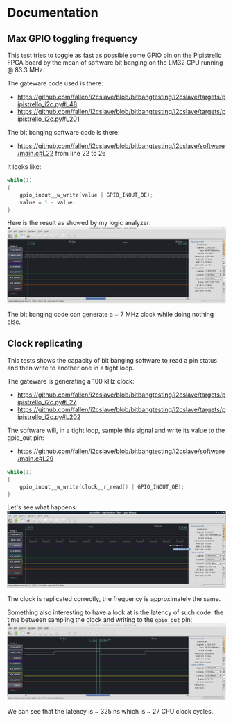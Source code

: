 # Documentation #

## Max GPIO toggling frequency ##

This test tries to toggle as fast as possible some GPIO pin on the Pipistrello FPGA board by the mean of software bit banging on the LM32 CPU
running @ 83.3 MHz.

The gateware code used is there: 
* https://github.com/fallen/i2cslave/blob/bitbangtesting/i2cslave/targets/pipistrello_i2c.py#L48
* https://github.com/fallen/i2cslave/blob/bitbangtesting/i2cslave/targets/pipistrello_i2c.py#L201

The bit banging software code is there:
* https://github.com/fallen/i2cslave/blob/bitbangtesting/i2cslave/software/main.c#L22 from line 22 to 26

It looks like:
```C
while(1)
{
    gpio_inout__w_write(value | GPIO_INOUT_OE);
    value = 1 - value;
}
```

Here is the result as showed by my logic analyzer:
![GPIO bit banging by the LM32](screenshots/gpio_out_clock_bitbang.png)

The bit banging code can generate a ~ 7 MHz clock while doing nothing else.

## Clock replicating ##

This tests shows the capacity of bit banging software to read a pin status and then write to another one in a tight loop.

The gateware is generating a 100 kHz clock: 
* https://github.com/fallen/i2cslave/blob/bitbangtesting/i2cslave/targets/pipistrello_i2c.py#L27
* https://github.com/fallen/i2cslave/blob/bitbangtesting/i2cslave/targets/pipistrello_i2c.py#L202

The software will, in a tight loop, sample this signal and write its value to the gpio_out pin:
* https://github.com/fallen/i2cslave/blob/bitbangtesting/i2cslave/software/main.c#L29

```C
while(1)
{
    gpio_inout__w_write(clock__r_read() | GPIO_INOUT_OE);
}
```

Let's see what happens:
![100 kHz clock replicating](https://github.com/fallen/i2cslave/blob/bitbangtesting/screenshots/clock_replication_bitbang_frequency.png)

The clock is replicated correctly, the frequency is approximately the same.

Something also interesting to have a look at is the latency of such code: the time between sampling the clock and writing to the `gpio_out` pin:
![100 kHz clock replicating : latency](https://github.com/fallen/i2cslave/blob/bitbangtesting/screenshots/clock_replication_bitbang_latency.png)

We can see that the latency is ~ 325 ns which is ~ 27 CPU clock cycles.

